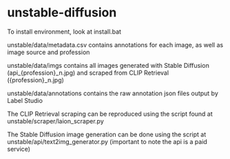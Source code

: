 # unstable-diffusion

To install environment, look at install.bat

unstable/data/metadata.csv contains annotations for each image, as well as image source and profession

unstable/data/imgs contains all images generated with Stable Diffusion (api_{profession}_n.jpg) and scraped from CLIP Retrieval ({profession}_n.jpg)

unstable/data/annotations contains the raw annotation json files output by Label Studio

The CLIP Retrieval scraping can be reproduced using the script found at unstable/scraper/laion_scraper.py

The Stable Diffusion image generation can be done using the script at unstable/api/text2img_generator.py (important to note the api is a paid service)
